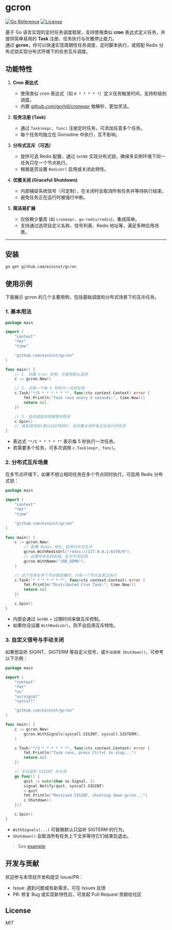 # gcron

[![Go Reference](https://pkg.go.dev/badge/github.com/eininst/gcron.svg)](https://pkg.go.dev/github.com/eininst/gcron)
[![License](https://img.shields.io/github/license/eininst/gcron.svg)](LICENSE)

基于 Go 语言实现的定时任务调度框架，支持使用类似 **cron** 表达式定义任务，并提供简单易用的 **Task** 注册、任务执行与优雅停止能力。  
通过 **gcron**，你可以快速实现周期性任务调度、定时脚本执行，或搭配 Redis 分布式锁实现分布式环境下的任务互斥调度。

## 功能特性

1. **Cron 表达式**
    - 使用类似 cron 表达式（如 `0 * * * * *`）定义任务触发时间，支持秒级别调度。
    - 内置 [github.com/gorhill/cronexpr](https://github.com/gorhill/cronexpr) 做解析，更加灵活。

2. **任务注册 (Task)**
    - 通过 `Task(expr, func)` 注册定时任务，可添加任意多个任务。
    - 每个任务均独立在 Goroutine 中执行，互不影响。

3. **分布式互斥（可选）**
    - 提供可选 Redis 配置，通过 `SetNX` 实现分布式锁，确保多实例环境下同一任务只在一个节点执行。
    - 根据是否设置 `RedisUrl` 启用或关闭此特性。

4. **优雅关闭 (Graceful Shutdown)**
    - 内部捕捉系统信号（可定制），在关闭时会取消所有任务并等待执行结束。
    - 避免任务正在运行时被强行中断。

5. **简洁易扩展**
    - 仅依赖少量库 (如 `cronexpr`、`go-redis/redis`)，集成简单。
    - 支持通过选项自定义名称、信号列表、Redis 地址等，满足多种应用场景。

---

## 安装

```bash
go get github.com/eininst/gcron
```

## 使用示例
下面展示 gcron 的几个主要用例，包括基础调度和分布式场景下的互斥任务。

### 1. 基本用法
```go
package main

import (
    "context"
    "fmt"
    "time"

    "github.com/eininst/gcron"
)

func main() {
    // 1. 创建 Cron 实例，可使用默认选项
    c := gcron.New()

    // 2. 注册一个每 5 秒执行一次的任务
    c.Task("*/5 * * * * * *", func(ctx context.Context) error {
        fmt.Println("Task runs every 5 seconds:", time.Now())
        return nil
    })

    // 3. 启动调度并阻塞等待信号
    c.Spin()
    // 收到信号后(默认SIGTERM)，会优雅关闭所有正在执行的任务
}
```

* 表达式 `"*/5 * * * * *"` 表示每 5 秒执行一次任务。
* 若需要多个任务，可多次调用 `c.Task(expr, func)`。

### 2. 分布式互斥场景
在多节点环境下，如果不想让相同任务在多个节点同时执行，可启用 Redis 分布式锁：
```go
package main

import (
    "context"
    "fmt"
    "time"

    "github.com/eininst/gcron"
)

func main() {
    c := gcron.New(
        // 配置 Redis 地址，启用分布式互斥
        gcron.WithRedisUrl("redis://127.0.0.1:6379/0"),
        // 设置任务名称前缀，区分不同应用
        gcron.WithName("JOB_DEMO"),
    )

    // 这个任务在多个节点都部署时，只有一个节点会真正执行
    c.Task("* * * * * * *", func(ctx context.Context) error {
        fmt.Println("Distributed Cron Task:", time.Now())
        return nil
    })

    c.Spin()
}
```
* 内部会通过 `SetNX` + 过期时间来做互斥控制。
* 如果你没设置 `WithRedisUrl`，则不会启用互斥特性。


### 3. 自定义信号与手动关闭
如果想监听 SIGINT、SIGTERM 等自定义信号，或`手动调用 Shutdown()`，可参考以下示例：

```go
package main

import (
    "context"
    "fmt"
    "os"
    "os/signal"
    "syscall"

    "github.com/eininst/gcron"
)

func main() {
    c := gcron.New(
        gcron.WithSignals(syscall.SIGINT, syscall.SIGTERM),
    )

    c.Task("*/3 * * * * * *", func(ctx context.Context) error {
        fmt.Println("Task runs, press Ctrl+C to stop...")
        return nil
    })

    // 手动监听 SIGINT 并关闭
    go func() {
        quit := make(chan os.Signal, 1)
        signal.Notify(quit, syscall.SIGINT)
        <-quit
        fmt.Println("Received SIGINT, shutting down gcron...")
        c.Shutdown()
    }()

    c.Spin()
}
```
* `WithSignals(...)` 可替换默认只监听 SIGTERM 的行为。
* `Shutdown()` 会取消所有任务上下文并等待它们结束后退出。


> See [example](/example)

## 开发与贡献
欢迎参与本项目开发和提交 Issue/PR：

* Issue: 遇到问题或有新需求，可在 Issues 反馈
* PR: 修复 Bug 或实现新特性后，可发起 Pull Request 贡献给社区

## License

*MIT*